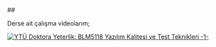 ## 

Derse ait çalışma videolarım; 

[![YTÜ Doktora Yeterlik: BLM5118 Yazılım Kalitesi ve Test Teknikleri -1-](https://img.youtube.com/vi/3_mEmLQ752c/maxresdefault.jpg)](https://www.youtube.com/watch?v=3_mEmLQ752c)

